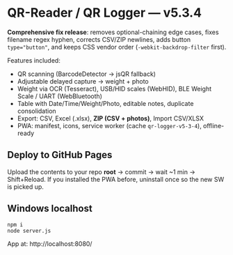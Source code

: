 # QR-Reader / QR Logger — v5.3.4

**Comprehensive fix release**: removes optional-chaining edge cases, fixes filename regex hyphen, corrects CSV/ZIP newlines,
adds button `type="button"`, and keeps CSS vendor order (`-webkit-backdrop-filter` first).

Features included:
- QR scanning (BarcodeDetector → jsQR fallback)
- Adjustable delayed capture → weight + photo
- Weight via OCR (Tesseract), USB/HID scales (WebHID), BLE Weight Scale / UART (WebBluetooth)
- Table with Date/Time/Weight/Photo, editable notes, duplicate consolidation
- Export: CSV, Excel (.xlsx), **ZIP (CSV + photos)**, Import CSV/XLSX
- PWA: manifest, icons, service worker (cache `qr-logger-v5-3-4`), offline-ready

## Deploy to GitHub Pages
Upload the contents to your repo **root** → commit → wait ~1 min → Shift+Reload.
If you installed the PWA before, uninstall once so the new SW is picked up.

## Windows localhost
```
npm i
node server.js
```
App at: http://localhost:8080/
